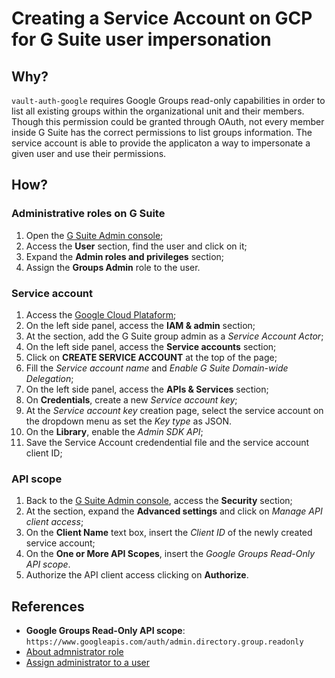 # Creating a Service Account on GCP for G Suite user impersonation

## Why?

`vault-auth-google` requires Google Groups read-only capabilities in order to
list all existing groups within the organizational unit and their members.
Though this permission could be granted through OAuth, not every member inside
G Suite has the correct permissions to list groups information. The service
account is able to provide the applicaton a way to impersonate a given user and
use their permissions.

## How?

### Administrative roles on G Suite

1. Open the [G Suite Admin console](https://admin.google.com);
1. Access the **User** section, find the user and click on it;
1. Expand the **Admin roles and privileges** section;
1. Assign the **Groups Admin** role to the user.

### Service account

1. Access the [Google Cloud Plataform](https://console.cloud.google.com);
1. On the left side panel, access the **IAM & admin** section;
1. At the section, add the G Suite group admin as a *Service Account Actor*;
1. On the left side panel, access the **Service accounts** section;
1. Click on **CREATE SERVICE ACCOUNT** at the top of the page;
1. Fill the *Service account name* and *Enable G Suite Domain-wide Delegation*;
1. On the left side panel, access the **APIs & Services** section;
1. On **Credentials**, create a new  *Service account key*;
1. At the *Service account key* creation page, select the service account on
   the dropdown menu as set the *Key type* as JSON.
1. On the **Library**, enable the *Admin SDK API*;
1. Save the Service Account credendential file and the service account client
   ID;

### API scope

1. Back to the [G Suite Admin console](https://admin.google.com), access the
   **Security** section;
1. At the section, expand the **Advanced settings** and click on *Manage API
   client access*;
1. On the **Client Name** text box, insert the *Client ID* of the newly created
   service account;
1. On the **One or More API Scopes**, insert the *Google Groups Read-Only API
   scope*.
1. Authorize the API client access clicking on **Authorize**.


## References

* **Google Groups Read-Only API scope**: `https://www.googleapis.com/auth/admin.directory.group.readonly`
* [About admnistrator role](https://support.google.com/a/answer/33325?hl=en)
* [Assign administrator to a user](https://support.google.com/a/answer/172176?hl=en)
